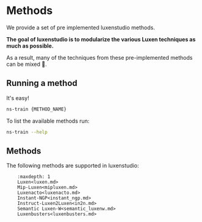 # Methods

We provide a set of pre implemented luxenstudio methods.

**The goal of luxenstudio is to modularize the various Luxen techniques as much as possible.**

As a result, many of the techniques from these pre-implemented methods can be mixed 🎨.

## Running a method

It's easy!

```bash
ns-train {METHOD_NAME}
```

To list the available methods run:

```bash
ns-train --help
```

## Methods

The following methods are supported in luxenstudio:

```{toctree}
    :maxdepth: 1
    Luxen<luxen.md>
    Mip-Luxen<mipluxen.md>
    Luxenacto<luxenacto.md>
    Instant-NGP<instant_ngp.md>
    Instruct-Luxen2Luxen<in2n.md>
    Semantic Luxen-W<semantic_luxenw.md>
    Luxenbusters<luxenbusters.md>
```
